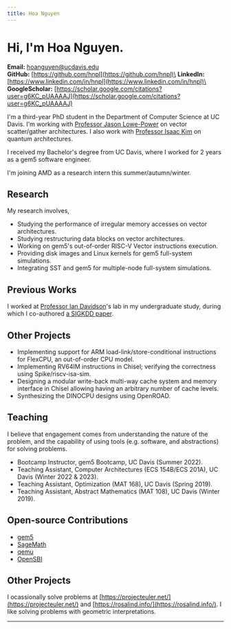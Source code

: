 ```yaml
---
title: Hoa Nguyen
---
```


# Hi, I'm Hoa Nguyen.

**Email:** hoanguyen@ucdavis.edu\
**GitHub:** [https://github.com/hnpl](https://github.com/hnpl)\
**LinkedIn:** [https://www.linkedin.com/in/hnpl](https://www.linkedin.com/in/hnpl)\
**GoogleScholar:** [https://scholar.google.com/citations?user=g6KC_pUAAAAJ](https://scholar.google.com/citations?user=g6KC_pUAAAAJ)

I'm a third-year PhD student in the Department of Computer Science at UC Davis.
I'm working with [Professor Jason Lowe-Power](https://arch.cs.ucdavis.edu/people/jason-lowe-power) on vector scatter/gather architectures.
I also work with [Professor Isaac Kim](https://hackmd.io/39K7_jYrS3K3k4Jbn66iHQ?view) on quantum architectures.

I received my Bachelor's degree from UC Davis, where I worked for 2 years as a gem5 software engineer.

I'm joining AMD as a research intern this summer/autumn/winter.

## Research

My research involves,

- Studying the performance of irregular memory accesses on vector architectures.
- Studying restructuring data blocks on vector architectures.
- Working on gem5's out-of-order RISC-V Vector instructions execution.
- Providing disk images and Linux kernels for gem5 full-system simulations.
- Integrating SST and gem5 for multiple-node full-system simulations.

## Previous Works

I worked at [Professor Ian Davidson](https://faculty.engineering.ucdavis.edu/davidson/)'s lab in my undergraduate study, during which I co-authored [a SIGKDD paper](https://scholar.google.com/citations?view_op=view_citation&hl=en&user=g6KC_pUAAAAJ&citation_for_view=g6KC_pUAAAAJ:u5HHmVD_uO8C).

## Other Projects

- Implementing support for ARM load-link/store-conditional instructions for FlexCPU, an out-of-order CPU model.
- Implementing RV64IM instructions in Chisel; verifying the correctness using Spike/riscv-isa-sim.
- Designing a modular write-back multi-way cache system and memory interface in Chisel allowing having an arbitrary number of cache levels.
- Synthesizing the DINOCPU designs using OpenROAD.

## Teaching

I believe that engagement comes from understanding the nature of the problem, and the capability of using tools (e.g. software, and abstractions) for solving problems.

- Bootcamp Instructor, gem5 Bootcamp, UC Davis (Summer 2022).
- Teaching Assistant, Computer Architectures (ECS 154B/ECS 201A), UC Davis (Winter 2022 & 2023).
- Teaching Assistant, Optimization (MAT 168), UC Davis (Spring 2019).
- Teaching Assistant, Abstract Mathematics (MAT 108), UC Davis (Winter 2019).

## Open-source Contributions

- [gem5](https://github.com/gem5/gem5)
- [SageMath](https://github.com/sagemath/sage/)
- [qemu](https://github.com/qemu/qemu)
- [OpenSBI](https://github.com/riscv-software-src/opensbi)

## Other Projects

I ocassionally solve problems at [https://projecteuler.net/](https://projecteuler.net/) and [https://rosalind.info/](https://rosalind.info/).
I like solving problems with geometric interpretations.

---
